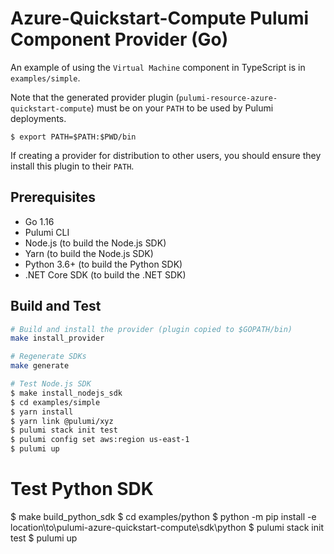 # Azure-Quickstart-Compute Pulumi Component Provider (Go)





An example of using the `Virtual Machine` component in TypeScript is in `examples/simple`.

Note that the generated provider plugin (`pulumi-resource-azure-quickstart-compute`) must be on your `PATH` to be used by Pulumi deployments. 
```
$ export PATH=$PATH:$PWD/bin
```
If creating a provider for distribution to other users, you should ensure they install this plugin to their `PATH`.

## Prerequisites

- Go 1.16
- Pulumi CLI
- Node.js (to build the Node.js SDK)
- Yarn (to build the Node.js SDK)
- Python 3.6+ (to build the Python SDK)
- .NET Core SDK (to build the .NET SDK)

## Build and Test

```bash
# Build and install the provider (plugin copied to $GOPATH/bin)
make install_provider

# Regenerate SDKs
make generate

# Test Node.js SDK
$ make install_nodejs_sdk
$ cd examples/simple
$ yarn install
$ yarn link @pulumi/xyz
$ pulumi stack init test
$ pulumi config set aws:region us-east-1
$ pulumi up

```

# Test Python SDK

$ make build_python_sdk
$ cd examples/python
$ python -m pip install -e location\to\pulumi-azure-quickstart-compute\sdk\python
$ pulumi stack init test
$ pulumi up

```


